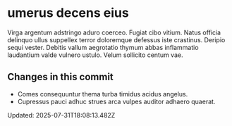 # umerus decens eius

Virga argentum adstringo aduro coerceo. Fugiat cibo vitium. Natus officia delinquo ullus suppellex terror doloremque defessus iste crastinus.
Deripio sequi vester. Debitis vallum aegrotatio thymum abbas inflammatio laudantium valde vulnero ustulo. Velum sollicito centum vae.

## Changes in this commit
- Comes consequuntur thema turba timidus acidus angelus.
- Cupressus pauci adhuc strues arca vulpes auditor adhaero quaerat.

Updated: 2025-07-31T18:08:13.482Z